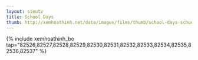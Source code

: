 ```yaml
---
layout: sieutv
title: School Days
thumb: http://xemhoathinh.net/data/images/films/thumb/school-days-school-days-2012.jpg
---
```

{% include xemhoathinh_bo tap="82526,82527,82528,82529,82530,82531,82532,82533,82534,82535,82536,82537" %} 
